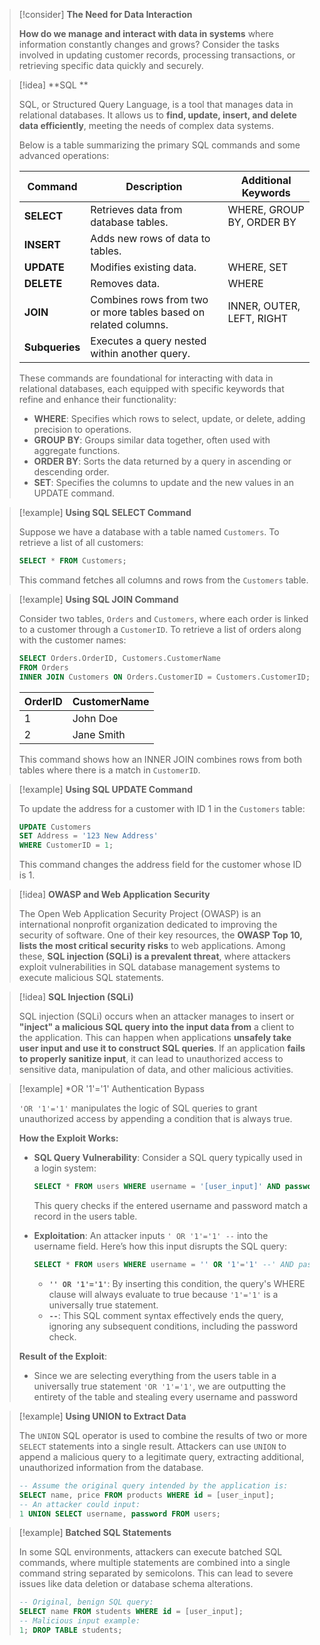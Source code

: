
> [!consider] **The Need for Data Interaction**
>
> **How do we manage and interact with data in systems** where information constantly changes and grows? Consider the tasks involved in updating customer records, processing transactions, or retrieving specific data quickly and securely.

> [!idea] **SQL **
>
> SQL, or Structured Query Language, is a tool that manages data in relational databases. It allows us to **find, update, insert, and delete data efficiently**, meeting the needs of complex data systems.
>
> Below is a table summarizing the primary SQL commands and some advanced operations:
>
> | Command   | Description                                           | Additional Keywords       |
> |-----------|-------------------------------------------------------|---------------------------|
> | **SELECT**    | Retrieves data from database tables.                  | WHERE, GROUP BY, ORDER BY |
> | **INSERT**    | Adds new rows of data to tables.                      |                           |
> | **UPDATE**    | Modifies existing data.                               | WHERE, SET                |
> | **DELETE**    | Removes data.                                         | WHERE                     |
> | **JOIN**      | Combines rows from two or more tables based on related columns. | INNER, OUTER, LEFT, RIGHT |
> | **Subqueries**| Executes a query nested within another query.         |                           |
>
> These commands are foundational for interacting with data in relational databases, each equipped with specific keywords that refine and enhance their functionality:
>
> - **WHERE**: Specifies which rows to select, update, or delete, adding precision to operations.
> - **GROUP BY**: Groups similar data together, often used with aggregate functions.
> - **ORDER BY**: Sorts the data returned by a query in ascending or descending order.
> - **SET**: Specifies the columns to update and the new values in an UPDATE command.

> [!example] **Using SQL SELECT Command**
>
> Suppose we have a database with a table named `Customers`. To retrieve a list of all customers:
> ```sql
> SELECT * FROM Customers;
> ```
> This command fetches all columns and rows from the `Customers` table.

> [!example] **Using SQL JOIN Command**
>
> Consider two tables, `Orders` and `Customers`, where each order is linked to a customer through a `CustomerID`. To retrieve a list of orders along with the customer names:
> ```sql
> SELECT Orders.OrderID, Customers.CustomerName
> FROM Orders
> INNER JOIN Customers ON Orders.CustomerID = Customers.CustomerID;
> ```
> | OrderID | CustomerName |
> |---------|--------------|
> | 1       | John Doe     |
> | 2       | Jane Smith   |
> 
> This command shows how an INNER JOIN combines rows from both tables where there is a match in `CustomerID`.

> [!example] **Using SQL UPDATE Command**
>
> To update the address for a customer with ID 1 in the `Customers` table:
> ```sql
> UPDATE Customers
> SET Address = '123 New Address'
> WHERE CustomerID = 1;
> ```
> This command changes the address field for the customer whose ID is 1.


> [!idea] **OWASP and Web Application Security**
>
> The Open Web Application Security Project (OWASP) is an international nonprofit organization dedicated to improving the security of software. One of their key resources, the **OWASP Top 10, lists the most critical security risks** to web applications. Among these, **SQL injection (SQLi) is a prevalent threat**, where attackers exploit vulnerabilities in SQL database management systems to execute malicious SQL statements.

> [!idea] **SQL Injection (SQLi)**
>
> SQL injection (SQLi) occurs when an attacker manages to insert or **"inject" a malicious SQL query into the input data from** a client to the application. This can happen when applications **unsafely take user input and use it to construct SQL queries**. If an application **fails to properly sanitize input**, it can lead to unauthorized access to sensitive data, manipulation of data, and other malicious activities.

> [!example] *OR '1'='1' Authentication Bypass
>
>  `'OR '1'='1'`  manipulates the logic of SQL queries to grant unauthorized access by appending a condition that is always true.
>
> **How the Exploit Works:**
>
> - **SQL Query Vulnerability**: Consider a SQL query typically used in a login system:
>   ```sql
>   SELECT * FROM users WHERE username = '[user_input]' AND password = '[user_input]';
>   ```
>   This query checks if the entered username and password match a record in the users table.
>
> - **Exploitation**: An attacker inputs `' OR '1'='1' --` into the username field. Here’s how this input disrupts the SQL query:
>   ```sql
>   SELECT * FROM users WHERE username = '' OR '1'='1' --' AND password = 'anything';
>   ```
>   - **`'' OR '1'='1'`**: By inserting this condition, the query's WHERE clause will always evaluate to true because `'1'='1'` is a universally true statement.
>   - **`--`**: This SQL comment syntax effectively ends the query, ignoring any subsequent conditions, including the password check.
>
> **Result of the Exploit**:
> - Since we are selecting everything from the users table in a universally true statement `'OR '1'='1'`, we are outputting the entirety of the table and stealing every username and password
>



> [!example] **Using UNION to Extract Data**
>
> The `UNION` SQL operator is used to combine the results of two or more `SELECT` statements into a single result. Attackers can use `UNION` to append a malicious query to a legitimate query, extracting additional, unauthorized information from the database.
> 
> ```sql
> -- Assume the original query intended by the application is:
> SELECT name, price FROM products WHERE id = [user_input];
> -- An attacker could input:
> 1 UNION SELECT username, password FROM users;
> ```

> [!example] **Batched SQL Statements**
>
> In some SQL environments, attackers can execute batched SQL commands, where multiple statements are combined into a single command string separated by semicolons. This can lead to severe issues like data deletion or database schema alterations.
> 
> ```sql
> -- Original, benign SQL query:
> SELECT name FROM students WHERE id = [user_input];
> -- Malicious input example:
> 1; DROP TABLE students;
> ```

